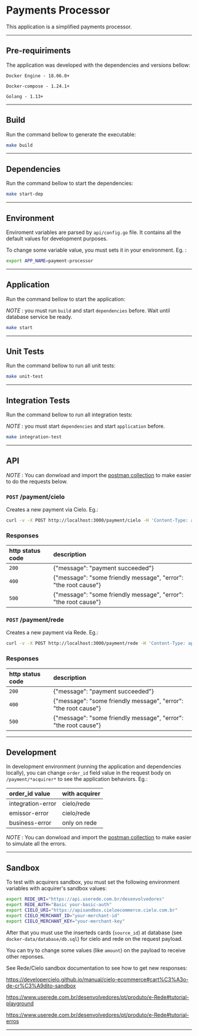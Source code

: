 # Payments Processor

This application is a simplified payments processor.

---

## Pre-requiriments

The application was developed with the dependencies and versions bellow:

`Docker Engine - 18.06.0+`

`Docker-compose - 1.24.1+`

`Golang - 1.13+`

--- 

## Build

Run the command bellow to generate the executable:

```bash
make build
```

---

## Dependencies

Run the command bellow to start the dependencies:

```bash
make start-dep
```

---

## Environment

Enviroment variables are parsed by `api/config.go` file. It contains all the default values for development purposes.

To change some variable value, you must sets it in your environment. Eg. :

```bash
export APP_NAME=payment-processor
```

---

## Application

Run the command bellow to start the application:

*NOTE* : you must run `build` and start `dependencies` before. Wait until database service be ready. 

```bash
make start
```

---

## Unit Tests

Run the command bellow to run all unit tests:

```bash
make unit-test
```

---

## Integration Tests

Run the command bellow to run all integration tests:

*NOTE* : you must start `dependencies` and start `application` before.

```bash
make integration-test
```

---

## API

*NOTE* : You can donwload and import the [postman collection](https://github.com/dantunesd/payments-processor/blob/master/docs/payments-processor.postman_collection.json) to make easier to do the requests below.

### `POST` /payment/cielo

Creates a new payment via Cielo. Eg.:

```bash
curl -v -X POST http://localhost:3000/payment/cielo -H 'Content-Type: application/json'  -d '{"order_id":"1b2c3d4e5f6g7h8i9j","customer":{"name":"lorem ipson"},"details":{"amount":100,"installments":1,"payment_type":"credit","card":{"source_id":"c674b5630d41cd9dbe08a28c3b11afc63ae4160be329404b42a2eaed0d527e05","brand":"Visa","expiration_month":12,"expiration_year":2020},"itens":["lorem","ipson"]},"establishment":{"address":"rua lorem ipson","identifier":"00.111.222-8","postal_code":12345678}}'
```

### Responses

| http status code | description |
| :---------- | :--------------- |
| `200` | {"message": "payment succeeded"}|
| `400` | {"message": "some friendly message", "error": "the root cause"}|
| `500` | {"message": "some friendly message", "error": "the root cause"}|


### `POST` /payment/rede

Creates a new payment via Rede. Eg.:

```bash
curl -v -X POST http://localhost:3000/payment/rede -H 'Content-Type: application/json'  -d '{"order_id":"1b2c3d4e5f6g7h8i9j","customer":{"name":"lorem ipson"},"details":{"amount":100,"installments":1,"payment_type":"credit","card":{"source_id":"c674b5630d41cd9dbe08a28c3b11afc63ae4160be329404b42a2eaed0d527e05","brand":"Visa","expiration_month":12,"expiration_year":2020},"itens":["lorem","ipson"]},"establishment":{"address":"rua lorem ipson","identifier":"00.111.222-8","postal_code":12345678}}'
```

### Responses

| http status code | description |
| :---------- | :--------------- |
| `200` | {"message": "payment succeeded"}|
| `400` | {"message": "some friendly message", "error": "the root cause"}|
| `500` | {"message": "some friendly message", "error": "the root cause"}|

---

## Development

In development environment (running the application and dependencies locally), you can change `order_id` field value in the request body on `/payment/*acquirer*` to see the application behaviors. Eg.:

| order_id value | with acquirer |
| :---------- | :--------------- |
| integration-error | cielo/rede |
| emissor-error | cielo/rede |
| business-error | only on rede |


*NOTE* : You can donwload and import the [postman collection](https://github.com/dantunesd/payments-processor/blob/master/docs/payments-processor.postman_collection.json) to make easier to simulate all the errors.

---

## Sandbox

To test with acquirers sandbox, you must set the following environment variables with acquirer's sandbox values:

```bash
export REDE_URI="https://api.userede.com.br/desenvolvedores"
export REDE_AUTH="Basic your-basic-auth"
export CIELO_URI="https://apisandbox.cieloecommerce.cielo.com.br"
export CIELO_MERCHANT_ID="your-merchant-id"
export CIELO_MERCHANT_KEY="your-merchant-key"
```

After that you must use the inserteds cards (`source_id`) at database (see `docker-data/database/db.sql`) for cielo and rede on the request payload.

You can try to change some values (like `amount`) on the payload to receive other reponses.

See Rede/Cielo sandbox documentation to see how to get new responses:

https://developercielo.github.io/manual/cielo-ecommerce#cart%C3%A3o-de-cr%C3%A9dito-sandbox

https://www.userede.com.br/desenvolvedores/pt/produto/e-Rede#tutorial-playground

https://www.userede.com.br/desenvolvedores/pt/produto/e-Rede#tutorial-erros

---
